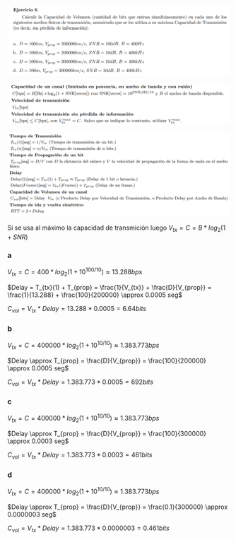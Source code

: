 ![](enunciado.png)

![](../cap_canal_vel_transm.png)

![](../tiempos_capacidad_volumen_delay.png)


Si se usa al máximo la capacidad de transmición luego $V_{tx} = C = B * log_2(1+SNR)$

### a

$V_{tx} = C = 400 * log_2(1 + 10^{100/10}) \approx 13.288 bps$

$Delay = T_{tx}(1) + T_{prop} = \frac{1}{V_{tx}}  + \frac{D}{V_{prop}} = \frac{1}{13.288}  + \frac{100}{200000} \approx 0.0005 seg$ 

$C_{vol} = V_{tx} * Delay = 13.288 * 0.0005 = 6.64bits$

### b

$V_{tx} = C = 400000 * log_2(1 + 10^{10/10}) \approx 1.383.773 bps$

$Delay  \approx T_{prop} =  \frac{D}{V_{prop}} = \frac{100}{200000} \approx 0.0005 seg$ 

$C_{vol} = V_{tx} * Delay = 1.383.773 * 0.0005 = 692bits$

### c

$V_{tx} = C = 400000 * log_2(1 + 10^{10/10}) \approx 1.383.773 bps$

$Delay  \approx T_{prop} =  \frac{D}{V_{prop}} = \frac{100}{300000} \approx 0.0003 seg$ 

$C_{vol} = V_{tx} * Delay = 1.383.773 * 0.0003 = 461bits$

### d

$V_{tx} = C = 400000 * log_2(1 + 10^{10/10}) \approx 1.383.773 bps$

$Delay  \approx T_{prop} =  \frac{D}{V_{prop}} = \frac{0.1}{300000} \approx 0.0000003 seg$ 

$C_{vol} = V_{tx} * Delay = 1.383.773 * 0.0000003 = 0.461bits$